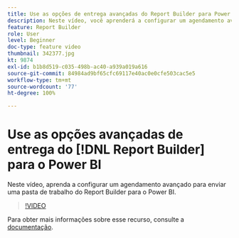 ```yaml
---
title: Use as opções de entrega avançadas do Report Builder para Power BI
description: Neste vídeo, você aprenderá a configurar um agendamento avançado para enviar uma pasta de trabalho do Report Builder para o Power BI.
feature: Report Builder
role: User
level: Beginner
doc-type: feature video
thumbnail: 342377.jpg
kt: 9874
exl-id: b1b8d519-c035-498b-ac40-a939a019a616
source-git-commit: 84984ad9bf65cfc69117e40ac0e0cfe503cac5e5
workflow-type: tm+mt
source-wordcount: '77'
ht-degree: 100%

---
```


# Use as opções avançadas de entrega do [!DNL Report Builder] para o Power BI

Neste vídeo, aprenda a configurar um agendamento avançado para enviar uma pasta de trabalho do Report Builder para o Power BI.

>[!VIDEO](https://video.tv.adobe.com/v/342377/?quality=12&learn=on)

Para obter mais informações sobre esse recurso, consulte a [documentação](https://experienceleague.adobe.com/docs/analytics/analyze/report-builder/publish-powerbi/power-bi.html?lang=pt-BR).

